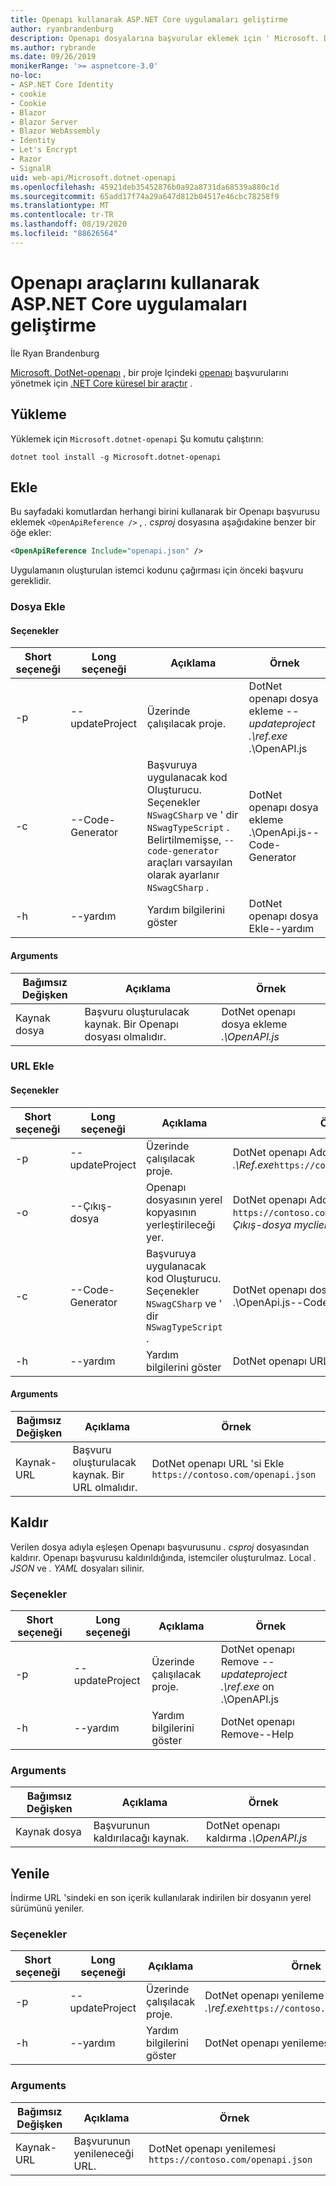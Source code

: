 ```yaml
---
title: Openapı kullanarak ASP.NET Core uygulamaları geliştirme
author: ryanbrandenburg
description: Openapı dosyalarına başvurular eklemek için ' Microsoft. DotNet-openapı ' aracının nasıl kullanılacağını gösterir.
ms.author: rybrande
ms.date: 09/26/2019
monikerRange: '>= aspnetcore-3.0'
no-loc:
- ASP.NET Core Identity
- cookie
- Cookie
- Blazor
- Blazor Server
- Blazor WebAssembly
- Identity
- Let's Encrypt
- Razor
- SignalR
uid: web-api/Microsoft.dotnet-openapi
ms.openlocfilehash: 45921deb35452876b0a92a8731da68539a880c1d
ms.sourcegitcommit: 65add17f74a29a647d812b04517e46cbc78258f9
ms.translationtype: MT
ms.contentlocale: tr-TR
ms.lasthandoff: 08/19/2020
ms.locfileid: "88626564"
---
```

# <a name="develop-aspnet-core-apps-using-openapi-tools"></a>Openapı araçlarını kullanarak ASP.NET Core uygulamaları geliştirme

İle Ryan Brandenburg

[Microsoft. DotNet-openapı](https://www.nuget.org/packages/Microsoft.dotnet-openapi) , bir proje Içindeki [openapı](https://github.com/OAI/OpenAPI-Specification) başvurularını yönetmek için [.NET Core küresel bir araçtır](/dotnet/core/tools/global-tools) .

## <a name="installation"></a>Yükleme

Yüklemek için `Microsoft.dotnet-openapi` Şu komutu çalıştırın:

```dotnetcli
dotnet tool install -g Microsoft.dotnet-openapi
```

## <a name="add"></a>Ekle

Bu sayfadaki komutlardan herhangi birini kullanarak bir Openapı başvurusu eklemek `<OpenApiReference />` , *. csproj* dosyasına aşağıdakine benzer bir öğe ekler:

```xml
<OpenApiReference Include="openapi.json" />
```

Uygulamanın oluşturulan istemci kodunu çağırması için önceki başvuru gereklidir.

<!-- TODO: Restore after https://github.com/dotnet/AspNetCore/issues/12738
### Add Project

#### Options

| Short option | Long option | Description | Example |
|-------|------|-------|---------|
| -p|--project | The project to operate on. |dotnet openapi add project *--project .\Ref.csproj* ../Ref/ProjRef.csproj |

#### Arguments

|  Argument  | Description | Example |
|-------------|-------------|---------|
| source-file | The source to create a reference from. Must be a project file. |dotnet openapi add project *../Ref/ProjRef.csproj* | -->

### <a name="add-file"></a>Dosya Ekle

#### <a name="options"></a>Seçenekler

| Short seçeneği| Long seçeneği| Açıklama | Örnek |
|-------|------|-------|---------|
| -p|--updateProject | Üzerinde çalışılacak proje. |DotNet openapı dosya ekleme *--updateproject .\ref.exe* .\OpenAPI.js |
| -c|--Code-Generator| Başvuruya uygulanacak kod Oluşturucu. Seçenekler `NSwagCSharp` ve ' dir `NSwagTypeScript` . Belirtilmemişse, `--code-generator` araçları varsayılan olarak ayarlanır `NSwagCSharp` .|DotNet openapı dosya ekleme .\OpenApi.js--Code-Generator
| -h|--yardım|Yardım bilgilerini göster|DotNet openapı dosya Ekle--yardım|

#### <a name="arguments"></a>Arguments

|  Bağımsız Değişken  | Açıklama | Örnek |
|-------------|-------------|---------|
| Kaynak dosya | Başvuru oluşturulacak kaynak. Bir Openapı dosyası olmalıdır. |DotNet openapı dosya ekleme *.\OpenAPI.js* |

### <a name="add-url"></a>URL Ekle

#### <a name="options"></a>Seçenekler

| Short seçeneği| Long seçeneği| Açıklama | Örnek |
|-------|------|-------------|---------|
| -p|--updateProject | Üzerinde çalışılacak proje. |DotNet openapı Add URL *--updateproject .\Ref.exe*`https://contoso.com/openapi.json` |
| -o|--Çıkış-dosya | Openapı dosyasının yerel kopyasının yerleştirileceği yer. |DotNet openapı Add URL `https://contoso.com/openapi.json` *--Çıkış-dosya myclient.js* |
| -c|--Code-Generator| Başvuruya uygulanacak kod Oluşturucu. Seçenekler `NSwagCSharp` ve ' dir `NSwagTypeScript` . |DotNet openapı dosya ekleme .\OpenApi.js--Code-Generator
| -h|--yardım|Yardım bilgilerini göster|DotNet openapı URL ekleme--Yardım|

#### <a name="arguments"></a>Arguments

|  Bağımsız Değişken  | Açıklama | Örnek |
|-------------|-------------|---------|
| Kaynak-URL | Başvuru oluşturulacak kaynak. Bir URL olmalıdır. |DotNet openapı URL 'si Ekle `https://contoso.com/openapi.json` |

## <a name="remove"></a>Kaldır

Verilen dosya adıyla eşleşen Openapı başvurusunu *. csproj* dosyasından kaldırır. Openapı başvurusu kaldırıldığında, istemciler oluşturulmaz. Local *. JSON* ve *. YAML* dosyaları silinir.

### <a name="options"></a>Seçenekler

| Short seçeneği| Long seçeneği| Açıklama| Örnek |
|-------|------|------------|---------|
| -p|--updateProject | Üzerinde çalışılacak proje. |DotNet openapı Remove *--updateproject .\ref.exe* on .\OpenAPI.js |
| -h|--yardım|Yardım bilgilerini göster|DotNet openapı Remove--Help|

### <a name="arguments"></a>Arguments

|  Bağımsız Değişken  | Açıklama| Örnek |
| ------------|------------|---------|
| Kaynak dosya | Başvurunun kaldırılacağı kaynak. |DotNet openapı kaldırma *.\OpenAPI.js* |

## <a name="refresh"></a>Yenile

İndirme URL 'sindeki en son içerik kullanılarak indirilen bir dosyanın yerel sürümünü yeniler.

### <a name="options"></a>Seçenekler

| Short seçeneği| Long seçeneği| Açıklama | Örnek |
|-------|------|-------------|---------|
| -p|--updateProject | Üzerinde çalışılacak proje. | DotNet openapı yenileme *--updateproject .\ref.exe*`https://contoso.com/openapi.json` |
| -h|--yardım|Yardım bilgilerini göster|DotNet openapı yenilemesi--yardım|

### <a name="arguments"></a>Arguments

|  Bağımsız Değişken  | Açıklama | Örnek |
| ------------|-------------|---------|
| Kaynak-URL | Başvurunun yenileneceği URL. | DotNet openapı yenilemesi `https://contoso.com/openapi.json` |
